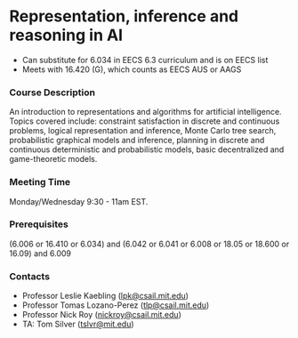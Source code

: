 # Representation, inference and reasoning in AI

* Can substitute for 6.034 in EECS 6.3 curriculum and is on EECS list
* Meets with 16.420 (G), which counts as EECS AUS or AAGS

### Course Description

An introduction to representations and algorithms for artificial intelligence.  Topics covered include: constraint satisfaction in discrete and continuous problems, logical representation and inference, Monte Carlo tree search, probabilistic graphical models and inference, planning in discrete and continuous deterministic and probabilistic models, basic decentralized and game-theoretic models.

### Meeting Time

Monday/Wednesday 9:30 - 11am EST.

### Prerequisites

(6.006 or 16.410 or 6.034) and (6.042 or 6.041 or 6.008 or 18.05 or 18.600 or 16.09) and 6.009


### Contacts
- Professor Leslie Kaebling (lpk@csail.mit.edu)
- Professor Tomas Lozano-Perez (tlp@csail.mit.edu)
- Professor Nick Roy (nickroy@csail.mit.edu)
- TA: Tom Silver (tslvr@mit.edu)
